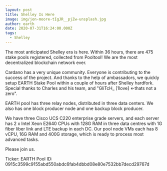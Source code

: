 ```yaml
---
layout: post
title: Shelley Is Here
image: img/jon-moore-tIgJR__pjZw-unsplash.jpg
author: earth
date: 2020-07-31T16:24:00.000Z
tags:
  - Shelley
---
```


The most anticipated Shelley era is here. Within 36 hours, there are 475 stake pools registered, collected from Pooltool! 
We are the most decentralized blockchain network ever.

Cardano has a very unique community. Everyone is contributing to the success of the project. And thanks to the help of ambassadors, we quickly setup
EARTH Stake Pool within a couple of hours after Shelley hardfork. Special thanks to Charles and his team, and "GliTcH_ [1love] <-thats not a zero".

EARTH pool has three relay nodes, distributed in three data centers. We also has one block producer node and one backup block producer.

We have three Cisco UCS C220 enterprise grade servers, and each server has 2 x Intel Xeon E2640 CPUs with 128G RAM in three data centres 
with 1G fiber liber link and LTE backup in each DC. Our pool node VMs each has 8 vCPU, 16G RAM and 400G storage, which is ready to process most advanced tasks.

Please join us.

Ticker: EARTH
Pool ID: 0915c3599c9155abd550abdc6fab4dbbd08e80e7532bb7decd29767d
